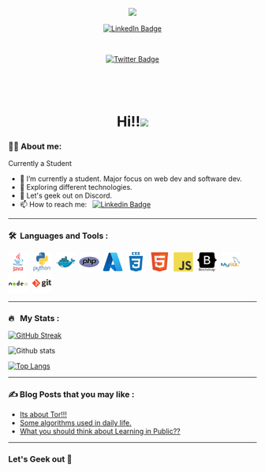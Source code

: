 <p align="center"><img src="https://media.giphy.com/media/L1R1tvI9svkIWwpVYr/giphy.gif"/></p>
<p align="center">
  <a href="https://www.linkedin.com/in/tausiq-samantaray" target="_blank">
    <img src="https://img.shields.io/badge/LinkedIn-blue?style=for-the-badge&logo=linkedin&logoColor=white" alt="LinkedIn Badge">
  </a>
</p>
<br>
<p align="center">
  <a href="https://www.twitter.com/tausiq2003" target="_blank">
    <img src="https://img.shields.io/badge/Twitter-blue?style=for-the-badge&logo=twitter&logoColor=white" alt="Twitter Badge">
  </a>
</p>
<br>
<p align="center">
  <img src="https://komarev.com/ghpvc/?username=tausiq2003&style=flat-square&color=blue" alt="">
</p>

<h1 align="center">Hi!!<img src="https://media.giphy.com/media/hvRJCLFzcasrR4ia7z/giphy.gif" width="40"></h1>

### :man_student:&nbsp;About me:
Currently a Student
- 🔭 I’m currently a student. Major focus on web dev and software dev.
- 🌱 Exploring different technologies.
- 👯 Let's geek out on Discord.
- 📫 How to reach me: &nbsp; [![Linkedin Badge](https://img.shields.io/badge/-tausiqsamantaray-blue?style=flat&logo=Linkedin&logoColor=white)](https://www.linkedin.com/in/tausiq-samantaray)

---

### 🛠 &nbsp;Languages and Tools :

<p>
<img src="https://github.com/devicons/devicon/blob/master/icons/java/java-original-wordmark.svg" title="Java" alt="Java" width="40" height="40"/>&nbsp;
<img src="https://github.com/devicons/devicon/blob/master/icons/python/python-original-wordmark.svg" title="Python" alt="Python" width="40" height="40"/>&nbsp;
<img src="https://github.com/devicons/devicon/blob/master/icons/docker/docker-original.svg" title="Docker" alt="Docker" width="40" height="40"/>&nbsp;
<img src="https://github.com/devicons/devicon/blob/master/icons/php/php-original.svg" title="PHP" alt="PHP" width="40" height="40"/>&nbsp;
<img src="https://github.com/devicons/devicon/blob/master/icons/azure/azure-original.svg" title="Azure" alt="Azure " width="40" height="40"/>&nbsp;
<img src="https://github.com/devicons/devicon/blob/master/icons/css3/css3-plain-wordmark.svg"  title="CSS3" alt="CSS" width="40" height="40"/>&nbsp;
<img src="https://github.com/devicons/devicon/blob/master/icons/html5/html5-original.svg" title="HTML5" alt="HTML" width="40" height="40"/>&nbsp;
<img src="https://github.com/devicons/devicon/blob/master/icons/javascript/javascript-original.svg" title="JavaScript" alt="JavaScript" width="40" height="40"/>&nbsp;
<img src="https://github.com/devicons/devicon/blob/master/icons/bootstrap/bootstrap-plain-wordmark.svg" title="BootStrap" alt="BootStrap" width="40" height="40"/>&nbsp;
<img src="https://github.com/devicons/devicon/blob/master/icons/mysql/mysql-original-wordmark.svg" title="MySQL"  alt="MySQL" width="40" height="40"/>&nbsp;
<img src="https://github.com/devicons/devicon/blob/master/icons/nodejs/nodejs-original-wordmark.svg" title="NodeJS" alt="NodeJS" width="40" height="40"/>&nbsp;
<img src="https://github.com/devicons/devicon/blob/master/icons/git/git-original-wordmark.svg" title="Git" **alt="Git" width="40" height="40"/>&nbsp;
</p>

---

### 🔥 &nbsp; My Stats :
[![GitHub Streak](http://github-readme-streak-stats.herokuapp.com?user=tausiq2003&theme=dark&background=000000)](https://git.io/streak-stats)

![Github stats](https://github-readme-stats.vercel.app/api?username=anuraghazra&show_icons=true&hide=contribs,prs&cache_seconds=86400&theme=codeSTACKr&count_private=true)

[![Top Langs](https://github-readme-stats.vercel.app/api/top-langs/?username=itsZed0&layout=compact&theme=vision-friendly-dark)](https://github.com/anuraghazra/github-readme-stats)

---

### ✍️ Blog Posts that you may like :
- [Its about Tor!!!](https://www.showwcase.com/show/19294/its-about-tor)
- [Some algorithms used in daily life.](https://www.showwcase.com/show/18753/some-algorithms-used-in-daily-life)
- [What you should think about Learning in Public??](https://www.showwcase.com/show/19173/what-you-should-think-about-learning-in-public)

---

### Let's Geek out :handshake:

